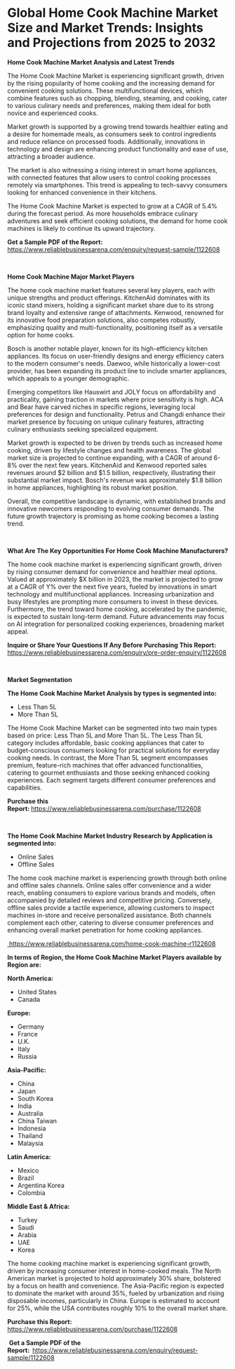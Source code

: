 <p><h1>Global Home Cook Machine Market Size and Market Trends: Insights and Projections from 2025 to 2032</h1></p><p><strong>Home Cook Machine Market Analysis and Latest Trends</strong></p>
<p><p>The Home Cook Machine Market is experiencing significant growth, driven by the rising popularity of home cooking and the increasing demand for convenient cooking solutions. These multifunctional devices, which combine features such as chopping, blending, steaming, and cooking, cater to various culinary needs and preferences, making them ideal for both novice and experienced cooks. </p><p>Market growth is supported by a growing trend towards healthier eating and a desire for homemade meals, as consumers seek to control ingredients and reduce reliance on processed foods. Additionally, innovations in technology and design are enhancing product functionality and ease of use, attracting a broader audience. </p><p>The market is also witnessing a rising interest in smart home appliances, with connected features that allow users to control cooking processes remotely via smartphones. This trend is appealing to tech-savvy consumers looking for enhanced convenience in their kitchens. </p><p>The Home Cook Machine Market is expected to grow at a CAGR of 5.4% during the forecast period. As more households embrace culinary adventures and seek efficient cooking solutions, the demand for home cook machines is likely to continue its upward trajectory.</p></p>
<p><strong>Get a Sample PDF of the Report:&nbsp;</strong> <a href="https://www.reliablebusinessarena.com/enquiry/request-sample/1122608?utm_campaign=2636&utm_medium=2&utm_source=Github&utm_content=ia&utm_term=15042025&utm_id=home-cook-machine">https://www.reliablebusinessarena.com/enquiry/request-sample/1122608</a></p>
<p>&nbsp;</p>
<p><strong>Home Cook Machine Major Market Players</strong></p>
<p><p>The home cook machine market features several key players, each with unique strengths and product offerings. KitchenAid dominates with its iconic stand mixers, holding a significant market share due to its strong brand loyalty and extensive range of attachments. Kenwood, renowned for its innovative food preparation solutions, also competes robustly, emphasizing quality and multi-functionality, positioning itself as a versatile option for home cooks.</p><p>Bosch is another notable player, known for its high-efficiency kitchen appliances. Its focus on user-friendly designs and energy efficiency caters to the modern consumer's needs. Daewoo, while historically a lower-cost provider, has been expanding its product line to include smarter appliances, which appeals to a younger demographic.</p><p>Emerging competitors like Hauswirt and JOLY focus on affordability and practicality, gaining traction in markets where price sensitivity is high. ACA and Bear have carved niches in specific regions, leveraging local preferences for design and functionality. Petrus and Changdi enhance their market presence by focusing on unique culinary features, attracting culinary enthusiasts seeking specialized equipment.</p><p>Market growth is expected to be driven by trends such as increased home cooking, driven by lifestyle changes and health awareness. The global market size is projected to continue expanding, with a CAGR of around 6-8% over the next few years. KitchenAid and Kenwood reported sales revenues around $2 billion and $1.5 billion, respectively, illustrating their substantial market impact. Bosch's revenue was approximately $1.8 billion in home appliances, highlighting its robust market position.</p><p>Overall, the competitive landscape is dynamic, with established brands and innovative newcomers responding to evolving consumer demands. The future growth trajectory is promising as home cooking becomes a lasting trend.</p></p>
<p>&nbsp;</p>
<p><strong>What Are The Key Opportunities For Home Cook Machine Manufacturers?</strong></p>
<p><p>The home cook machine market is experiencing significant growth, driven by rising consumer demand for convenience and healthier meal options. Valued at approximately $X billion in 2023, the market is projected to grow at a CAGR of Y% over the next five years, fueled by innovations in smart technology and multifunctional appliances. Increasing urbanization and busy lifestyles are prompting more consumers to invest in these devices. Furthermore, the trend toward home cooking, accelerated by the pandemic, is expected to sustain long-term demand. Future advancements may focus on AI integration for personalized cooking experiences, broadening market appeal.</p></p>
<p><strong>Inquire or Share Your Questions If Any Before Purchasing This Report:</strong> <a href="https://www.reliablebusinessarena.com/enquiry/pre-order-enquiry/1122608?utm_campaign=2636&utm_medium=2&utm_source=Github&utm_content=ia&utm_term=15042025&utm_id=home-cook-machine">https://www.reliablebusinessarena.com/enquiry/pre-order-enquiry/1122608</a></p>
<p>&nbsp;</p>
<p><strong>Market Segmentation</strong></p>
<p><strong>The Home Cook Machine Market Analysis by types is segmented into:</strong></p>
<p><ul><li>Less Than 5L</li><li>More Than 5L</li></ul></p>
<p><p>The Home Cook Machine Market can be segmented into two main types based on price: Less Than 5L and More Than 5L. The Less Than 5L category includes affordable, basic cooking appliances that cater to budget-conscious consumers looking for practical solutions for everyday cooking needs. In contrast, the More Than 5L segment encompasses premium, feature-rich machines that offer advanced functionalities, catering to gourmet enthusiasts and those seeking enhanced cooking experiences. Each segment targets different consumer preferences and capabilities.</p></p>
<p><strong>Purchase this Report:&nbsp;</strong><a href="https://www.reliablebusinessarena.com/purchase/1122608?utm_campaign=2636&utm_medium=2&utm_source=Github&utm_content=ia&utm_term=15042025&utm_id=home-cook-machine">https://www.reliablebusinessarena.com/purchase/1122608</a></p>
<p>&nbsp;</p>
<p><strong>The Home Cook Machine Market Industry Research by Application is segmented into:</strong></p>
<p><ul><li>Online Sales</li><li>Offline Sales</li></ul></p>
<p><p>The home cook machine market is experiencing growth through both online and offline sales channels. Online sales offer convenience and a wider reach, enabling consumers to explore various brands and models, often accompanied by detailed reviews and competitive pricing. Conversely, offline sales provide a tactile experience, allowing customers to inspect machines in-store and receive personalized assistance. Both channels complement each other, catering to diverse consumer preferences and enhancing overall market penetration for home cooking appliances.</p></p>
<p><a href="https://www.reliablebusinessarena.com/home-cook-machine-r1122608?utm_campaign=2636&utm_medium=2&utm_source=Github&utm_content=ia&utm_term=15042025&utm_id=home-cook-machine">&nbsp;https://www.reliablebusinessarena.com/home-cook-machine-r1122608</a></p>
<p><strong>In terms of Region, the Home Cook Machine Market Players available by Region are:</strong></p>
<p>
    <p> <strong> North America: </strong>
        <ul>
            <li>United States</li>
            <li>Canada</li>
        </ul>
        </p> 
    <p> <strong> Europe: </strong>
        <ul>
            <li>Germany</li>
            <li>France</li>
            <li>U.K.</li>
            <li>Italy</li>
            <li>Russia</li>
        </ul>
        </p> 
    <p> <strong> Asia-Pacific: </strong>
        <ul>
            <li>China</li>
            <li>Japan</li>
            <li>South Korea</li>
            <li>India</li>
            <li>Australia</li>
            <li>China Taiwan</li>
            <li>Indonesia</li>
            <li>Thailand</li>
            <li>Malaysia</li>
        </ul>
        </p> 
    <p> <strong> Latin America: </strong>
        <ul>
            <li>Mexico</li>
            <li>Brazil</li>
            <li>Argentina Korea</li>
            <li>Colombia</li>
        </ul>
        </p> 
    <p> <strong> Middle East & Africa: </strong>
        <ul>
            <li>Turkey</li>
            <li>Saudi</li>
            <li>Arabia</li>
            <li>UAE</li>
            <li>Korea</li>
        </ul>
    </p>
    </p>
<p><p>The home cooking machine market is experiencing significant growth, driven by increasing consumer interest in home-cooked meals. The North American market is projected to hold approximately 30% share, bolstered by a focus on health and convenience. The Asia-Pacific region is expected to dominate the market with around 35%, fueled by urbanization and rising disposable incomes, particularly in China. Europe is estimated to account for 25%, while the USA contributes roughly 10% to the overall market share.</p></p>
<p><strong>Purchase this Report: </strong><a href="https://www.reliablebusinessarena.com/purchase/1122608?utm_campaign=2636&utm_medium=2&utm_source=Github&utm_content=ia&utm_term=15042025&utm_id=home-cook-machine">https://www.reliablebusinessarena.com/purchase/1122608</a></p>
<p>&nbsp;<strong>Get a Sample PDF of the Report:&nbsp;&nbsp;</strong><a href="https://www.reliablebusinessarena.com/enquiry/request-sample/1122608?utm_campaign=2636&utm_medium=2&utm_source=Github&utm_content=ia&utm_term=15042025&utm_id=home-cook-machine">https://www.reliablebusinessarena.com/enquiry/request-sample/1122608</a></p>
<p><strong></strong></p>
<p><p></p><p></p><p></p></p>